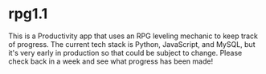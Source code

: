 # rpg1.1
This is a Productivity app that uses an RPG leveling mechanic
to keep track of progress. The current tech stack is Python, JavaScript,
and MySQL, but it's very early in production so that could be subject to change.
Please check back in a week and see what progress has been made!
